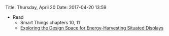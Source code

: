 Title: Thursday, April 20
Date: 2017-04-20 13:59

- Read
	- Smart Things chapters 10, 11
	- [Exploring the Design Space for Energy-Harvesting Situated Displays](http://dl.acm.org/citation.cfm?id=2984513)
